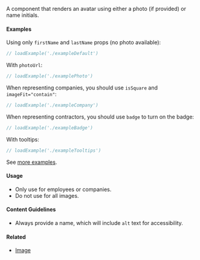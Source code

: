 A component that renders an avatar using either a photo (if provided) or name initials.

#### Examples

Using only `firstName` and `lastName` props (no photo available):

```jsx
// loadExample('./exampleDefault')
```

With `photoUrl`:

```jsx
// loadExample('./examplePhoto')
```

When representing companies, you should use `isSquare` and `imageFit="contain"`:

```jsx
// loadExample('./exampleCompany')
```

When representing contractors, you should use `badge` to turn on the badge:

```jsx
// loadExample('./exampleBadge')
```

With tooltips:

```jsx
// loadExample('./exampleTooltips')
```

See [more examples](http://ui.zenefits.com/app/stories/?selectedKind=composites|Avatar&selectedStory=sizes&full=0&addons=1&stories=1&panelRight=0).

#### Usage

- Only use for employees or companies.
- Do not use for all images.

#### Content Guidelines

- Always provide a name, which will include `alt` text for accessibility.

#### Related

- [Image](#!/Image)
